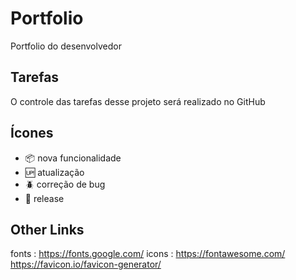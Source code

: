 # Portfolio

Portfolio do desenvolvedor

## Tarefas 

O controle das tarefas desse projeto será realizado no GitHub

## Ícones 

- :package: nova funcionalidade
- :up: atualização
- :beetle: correção de bug
- :checkered_flag: release

## Other Links

fonts : https://fonts.google.com/
icons : https://fontawesome.com/
https://favicon.io/favicon-generator/
